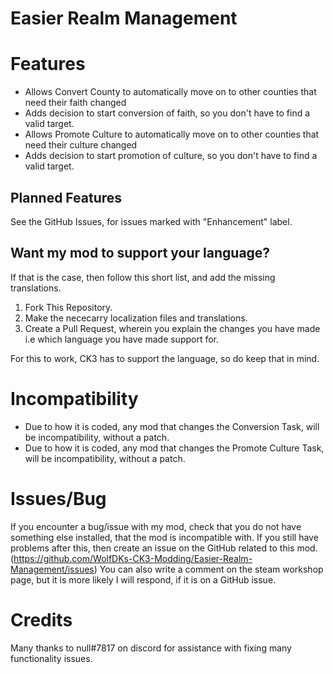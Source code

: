 # Easier Realm Management

# Features
- Allows Convert County to automatically move on to other counties that need their faith changed
- Adds decision to start conversion of faith, so you don't have to find a valid target.
- Allows Promote Culture to automatically move on to other counties that need their culture changed
- Adds decision to start promotion of culture, so you don't have to find a valid target.

## Planned Features
See the GitHub Issues, for issues marked with "Enhancement" label.

## Want my mod to support your language?
If that is the case, then follow this short list, and add the missing translations.

1. Fork This Repository.
2. Make the nececarry localization files and translations.
3. Create a Pull Request, wherein you explain the changes you have made i.e which language you have made support for.

For this to work, CK3 has to support the language, so do keep that in mind.

# Incompatibility
- Due to how it is coded, any mod that changes the Conversion Task, will be incompatibility, without a patch.
- Due to how it is coded, any mod that changes the Promote Culture Task, will be incompatibility, without a patch.

# Issues/Bug
If you encounter a bug/issue with my mod, check that you do not have something else installed, that the mod is incompatible with.
If you still have problems after this, then create an issue on the GitHub related to this mod. (https://github.com/WolfDKs-CK3-Modding/Easier-Realm-Management/issues)
You can also write a comment on the steam workshop page, but it is more likely I will respond, if it is on a GitHub issue.

# Credits
Many thanks to null#7817 on discord for assistance with fixing many functionality issues.
